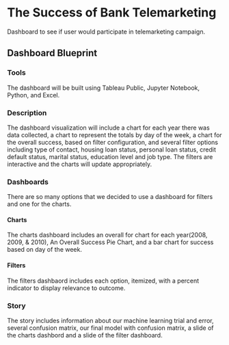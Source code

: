 # The Success of Bank Telemarketing
Dashboard to see if user would participate in telemarketing campaign.

## Dashboard Blueprint


### Tools
The dashboard will be built using Tableau Public, Jupyter Notebook, Python, and Excel.

### Description
The dashboard visualization will include a chart for each year there was data collected, a chart to represent the totals by day of the week, a chart for the overall success, based on filter configuration, and several filter options including type of contact, housing loan status, personal loan status, credit default status, marital status, education level and job type. The filters are interactive and the charts will update appropriately.

### Dashboards
There are so many options that we decided to use a dashboard for filters and one for the charts.

#### Charts
The charts dashboard includes an overall for chart for each year(2008, 2009, & 2010), An Overall Success Pie Chart, and a bar chart for success based on day of the week.

#### Filters
The filters dashbaord includes each option, itemized, with a percent indicator to display relevance to outcome.


### Story
The story includes information about our machine learning trial and error, several confusion matrix, our final model with confusion matrix, a slide of the charts dashbord and a slide of the filter dashboard.